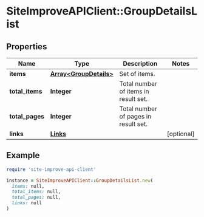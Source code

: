 # SiteImproveAPIClient::GroupDetailsList

## Properties

| Name | Type | Description | Notes |
| ---- | ---- | ----------- | ----- |
| **items** | [**Array&lt;GroupDetails&gt;**](GroupDetails.md) | Set of items. |  |
| **total_items** | **Integer** | Total number of items in result set. |  |
| **total_pages** | **Integer** | Total number of pages in result set. |  |
| **links** | [**Links**](Links.md) |  | [optional] |

## Example

```ruby
require 'site-improve-api-client'

instance = SiteImproveAPIClient::GroupDetailsList.new(
  items: null,
  total_items: null,
  total_pages: null,
  links: null
)
```

